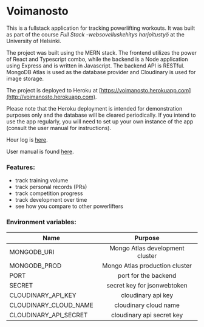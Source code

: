 # Voimanosto

This is a fullstack application for tracking powerlifting workouts. It was built as part of the course _Full Stack -websovelluskehitys harjoitustyö_ at the University of Helsinki.

The project was built using the MERN stack. The frontend utilizes the power of React and Typescript combo, while the backend is a Node application using Express and is written in Javascript. The backend API is RESTful.
MongoDB Atlas is used as the database provider and Cloudinary is used for image storage.

The project is deployed to Heroku at [https://voimanosto.herokuapp.com](http://voimanosto.herokuapp.com).

Please note that the Heroku deployment is intended for demonstration purposes only and the database will be cleared periodically. If you intend to use the app regularly, you will need to set up your own instance of the app (consult the user manual for instructions). 

Hour log is [here](https://github.com/yusifsalam/voimanosto/blob/master/docs/hours.md).

User manual is found [here](https://github.com/yusifsalam/voimanosto/blob/master/docs/user_manual.md).

### Features:

- track training volume
- track personal records (PRs)
- track competition progress
- track development over time
- see how you compare to other powerlifters

### Environment variables:

| Name                  |             Purpose             |
| --------------------- | :-----------------------------: |
| MONGODB_URI           | Mongo Atlas development cluster |
| MONGODB_PROD          | Mongo Atlas production cluster  |
| PORT                  |      port for the backend       |
| SECRET                |   secret key for jsonwebtoken   |
| CLOUDINARY_API_KEY    |       cloudinary api key        |
| CLOUDINARY_CLOUD_NAME |      cloudinary cloud name      |
| CLOUDINARY_API_SECRET |    cloudinary api secret key    |
